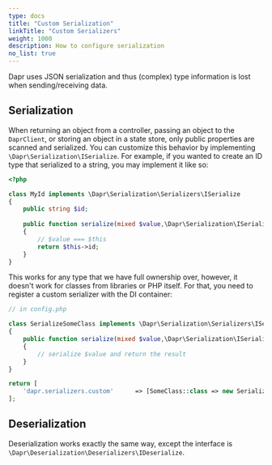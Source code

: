 ```yaml
---
type: docs
title: "Custom Serialization"
linkTitle: "Custom Serializers"
weight: 1000
description: How to configure serialization
no_list: true
---
```


Dapr uses JSON serialization and thus (complex) type information is lost when sending/receiving data.

## Serialization

When returning an object from a controller, passing an object to the `DaprClient`, or storing an object in a state store,
only public properties are scanned and serialized. You can customize this behavior by implementing `\Dapr\Serialization\ISerialize`.
For example, if you wanted to create an ID type that serialized to a string, you may implement it like so:

```php
<?php

class MyId implements \Dapr\Serialization\Serializers\ISerialize 
{
    public string $id;
    
    public function serialize(mixed $value,\Dapr\Serialization\ISerializer $serializer): mixed
    {
        // $value === $this
        return $this->id; 
    }
}
```

This works for any type that we have full ownership over, however, it doesn't work for classes from libraries or PHP itself.
For that, you need to register a custom serializer with the DI container:

```php
// in config.php

class SerializeSomeClass implements \Dapr\Serialization\Serializers\ISerialize 
{
    public function serialize(mixed $value,\Dapr\Serialization\ISerializer $serializer) : mixed 
    {
        // serialize $value and return the result
    }
}

return [
    'dapr.serializers.custom'      => [SomeClass::class => new SerializeSomeClass()],
];
```

## Deserialization

Deserialization works exactly the same way, except the interface is `\Dapr\Deserialization\Deserializers\IDeserialize`.
